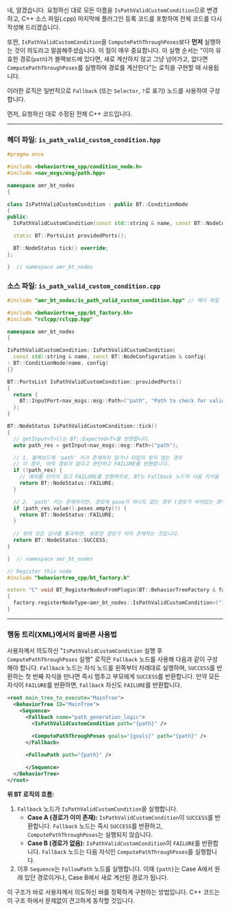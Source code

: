 네, 알겠습니다. 요청하신 대로 모든 이름을 `IsPathValidCustomCondition`으로 변경하고, C++ 소스 파일(.cpp) 마지막에 플러그인 등록 코드를 포함하여 전체 코드를 다시 작성해 드리겠습니다.

또한, `IsPathValidCustomCondition`을 `ComputePathThroughPoses`보다 **먼저** 실행하는 것이 의도라고 말씀해주셨습니다. 이 점이 매우 중요합니다. 이 실행 순서는 "이미 유효한 경로(`path`)가 블랙보드에 있다면, 새로 계산하지 않고 그냥 넘어가고, 없다면 `ComputePathThroughPoses`를 실행하여 경로를 계산한다"는 로직을 구현할 때 사용됩니다.

이러한 로직은 일반적으로 `Fallback` (또는 `Selector`, `?`로 표기) 노드를 사용하여 구성합니다.

먼저, 요청하신 대로 수정된 전체 C++ 코드입니다.

-----

### 헤더 파일: `is_path_valid_custom_condition.hpp`

```cpp
#pragma once

#include <behaviortree_cpp/condition_node.h>
#include <nav_msgs/msg/path.hpp>

namespace amr_bt_nodes
{

class IsPathValidCustomCondition : public BT::ConditionNode
{
public:
  IsPathValidCustomCondition(const std::string & name, const BT::NodeConfiguration & config);

  static BT::PortsList providedPorts();

  BT::NodeStatus tick() override;
};

}  // namespace amr_bt_nodes
```

### 소스 파일: `is_path_valid_custom_condition.cpp`

```cpp
#include "amr_bt_nodes/is_path_valid_custom_condition.hpp" // 헤더 파일 이름도 맞춰주세요.

#include <behaviortree_cpp/bt_factory.hh>
#include "rclcpp/rclcpp.hpp"

namespace amr_bt_nodes
{

IsPathValidCustomCondition::IsPathValidCustomCondition(
  const std::string & name, const BT::NodeConfiguration & config)
: BT::ConditionNode(name, config)
{}

BT::PortsList IsPathValidCustomCondition::providedPorts()
{
  return {
    BT::InputPort<nav_msgs::msg::Path>("path", "Path to check for validity")
  };
}

BT::NodeStatus IsPathValidCustomCondition::tick()
{
  // getInput<T>()는 BT::Expected<T>를 반환합니다.
  auto path_res = getInput<nav_msgs::msg::Path>("path");

  // 1. 블랙보드에 'path' 키가 존재하지 않거나 타입이 맞지 않는 경우
  // 이 경우, 아직 경로가 없다고 판단하고 FAILURE를 반환합니다.
  if (!path_res) {
    // 예외를 던지지 않고 FAILURE를 반환하므로, BT는 Fallback 노드의 다음 자식을 실행하게 됩니다.
    return BT::NodeStatus::FAILURE;
  }

  // 2. 'path' 키는 존재하지만, 경로에 pose가 하나도 없는 경우 (경로가 비어있는 경우)
  if (path_res.value().poses.empty()) {
    return BT::NodeStatus::FAILURE;
  }
  
  // 위의 모든 검사를 통과하면, 유효한 경로가 이미 존재하는 것입니다.
  return BT::NodeStatus::SUCCESS;
}

}  // namespace amr_bt_nodes

// Register this node
#include "behaviortree_cpp/bt_factory.h"

extern "C" void BT_RegisterNodesFromPlugin(BT::BehaviorTreeFactory & factory)
{
  factory.registerNodeType<amr_bt_nodes::IsPathValidCustomCondition>("IsPathValidCustomCondition");
}
```

-----

### 행동 트리(XML)에서의 올바른 사용법

사용자께서 의도하신 "`IsPathValidCustomCondition` 실행 후 `ComputePathThroughPoses` 실행" 로직은 `Fallback` 노드를 사용해 다음과 같이 구성해야 합니다. `Fallback` 노드는 자식 노드를 왼쪽부터 차례대로 실행하며, `SUCCESS`를 반환하는 첫 번째 자식을 만나면 즉시 멈추고 부모에게 `SUCCESS`를 반환합니다. 만약 모든 자식이 `FAILURE`를 반환하면, `Fallback` 자신도 `FAILURE`를 반환합니다.

```xml
<root main_tree_to_execute="MainTree">
  <BehaviorTree ID="MainTree">
    <Sequence>
      <Fallback name="path_generation_logic">
        <IsPathValidCustomCondition path="{path}" />

        <ComputePathThroughPoses goals="{goals}" path="{path}" />
      </Fallback>
      
      <FollowPath path="{path}" />

      </Sequence>
  </BehaviorTree>
</root>
```

**위 BT 로직의 흐름:**

1.  `Fallback` 노드가 `IsPathValidCustomCondition`을 실행합니다.
      * **Case A (경로가 이미 존재):** `IsPathValidCustomCondition`이 `SUCCESS`를 반환합니다. `Fallback` 노드는 즉시 `SUCCESS`를 반환하고, `ComputePathThroughPoses`는 실행되지 않습니다.
      * **Case B (경로가 없음):** `IsPathValidCustomCondition`이 `FAILURE`를 반환합니다. `Fallback` 노드는 다음 자식인 `ComputePathThroughPoses`를 실행합니다.
2.  이후 `Sequence`는 `FollowPath` 노드를 실행합니다. 이때 `{path}`는 Case A에서 원래 있던 경로이거나, Case B에서 새로 계산된 경로가 됩니다.

이 구조가 바로 사용자께서 의도하신 바를 정확하게 구현하는 방법입니다. C++ 코드는 이 구조 하에서 문제없이 견고하게 동작할 것입니다.
